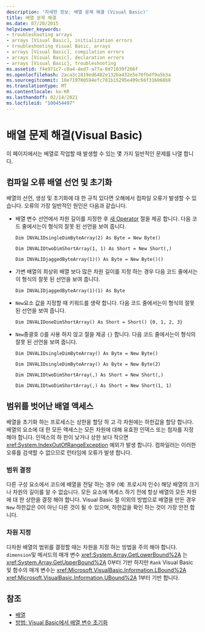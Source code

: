```yaml
---
description: '자세한 정보: 배열 문제 해결 (Visual Basic)'
title: 배열 문제 해결
ms.date: 07/20/2015
helpviewer_keywords:
- troubleshooting arrays
- arrays [Visual Basic], initialization errors
- troubleshooting Visual Basic, arrays
- arrays [Visual Basic], compilation errors
- arrays [Visual Basic], declaration errors
- arrays [Visual Basic], troubleshooting
ms.assetid: f4e971c7-c0a4-4ed7-a77a-8d71039f266f
ms.openlocfilehash: 2aca3c1819ed6482e132ba432e5e70fbdf9a5b3a
ms.sourcegitcommit: 10e719780594efc781b15295e499c66f316068b8
ms.translationtype: MT
ms.contentlocale: ko-KR
ms.lasthandoff: 02/14/2021
ms.locfileid: "100454497"
---
```

# <a name="troubleshooting-arrays-visual-basic"></a>배열 문제 해결(Visual Basic)

이 페이지에서는 배열로 작업할 때 발생할 수 있는 몇 가지 일반적인 문제를 나열 합니다.  
  
## <a name="compilation-errors-declaring-and-initializing-an-array"></a>컴파일 오류 배열 선언 및 초기화  

 배열의 선언, 생성 및 초기화에 대 한 규칙 있다면 오해에서 컴파일 오류가 발생할 수 있습니다. 오류의 가장 일반적인 원인은 다음과 같습니다.  
  
- 배열 변수 선언에서 차원 길이를 지정한 후 [새 Operator](../../../language-reference/operators/new-operator.md) 절을 제공 합니다. 다음 코드 줄에서는이 형식의 잘못 된 선언을 보여 줍니다.  
  
     `Dim INVALIDsingleDimByteArray(2) As Byte = New Byte()`  
  
     `Dim INVALIDtwoDimShortArray(1, 1) As Short = New Short(,)`  
  
     `Dim INVALIDjaggedByteArray(1)() As Byte = New Byte()()`  
  
- 가변 배열의 최상위 배열 보다 많은 차원 길이를 지정 하는 경우 다음 코드 줄에서는이 형식의 잘못 된 선언을 보여 줍니다.  
  
     `Dim INVALIDjaggedByteArray(1)(1) As Byte`  
  
- `New`요소 값을 지정할 때 키워드를 생략 합니다. 다음 코드 줄에서는이 형식의 잘못 된 선언을 보여 줍니다.  
  
     `Dim INVALIDoneDimShortArray() As Short = Short() {0, 1, 2, 3}`  
  
- `New`중괄호 ()를 사용 하지 않고 절을 제공 `{}` 합니다. 다음 코드 줄에서는이 형식의 잘못 된 선언을 보여 줍니다.  
  
     `Dim INVALIDsingleDimByteArray() As Byte = New Byte()`  
  
     `Dim INVALIDsingleDimByteArray() As Byte = New Byte(2)`  
  
     `Dim INVALIDtwoDimShortArray(,) As Short = New Short(,)`  
  
     `Dim INVALIDtwoDimShortArray(,) As Short = New Short(1, 1)`  
  
## <a name="accessing-an-array-out-of-bounds"></a>범위를 벗어난 배열 액세스  

 배열을 초기화 하는 프로세스는 상한을 할당 하 고 각 차원에는 하한값을 할당 합니다. 배열의 요소에 대 한 모든 액세스는 모든 차원에 대해 유효한 인덱스 또는 첨자를 지정 해야 합니다. 인덱스의 하 한이 낮거나 상한 보다 작으면 <xref:System.IndexOutOfRangeException> 예외가 발생 합니다. 컴파일러는 이러한 오류를 검색할 수 없으므로 런타임에 오류가 발생 합니다.  
  
### <a name="determining-bounds"></a>범위 결정  

 다른 구성 요소에서 코드에 배열을 전달 하는 경우 (예: 프로시저 인수) 해당 배열의 크기나 차원의 길이를 알 수 없습니다. 모든 요소에 액세스 하기 전에 항상 배열의 모든 차원에 대 한 상한을 결정 해야 합니다. Visual Basic 절 이외의 방법으로 배열을 만든 경우 `New` 하한값은 0이 아닌 다른 것이 될 수 있으며, 하한값을 확인 하는 것이 가장 안전 합니다.  
  
### <a name="specifying-the-dimension"></a>차원 지정  

 다차원 배열의 범위를 결정할 때는 차원을 지정 하는 방법을 주의 해야 합니다. `dimension`및 메서드의 매개 변수 <xref:System.Array.GetLowerBound%2A> 는 <xref:System.Array.GetUpperBound%2A> 0부터 기반 하지만 `Rank` Visual Basic 및 함수의 매개 변수는 <xref:Microsoft.VisualBasic.Information.LBound%2A> <xref:Microsoft.VisualBasic.Information.UBound%2A> 1부터 기반 합니다.  
  
## <a name="see-also"></a>참조

- [배열](index.md)
- [방법: Visual Basic에서 배열 변수 초기화](how-to-initialize-an-array-variable.md)
